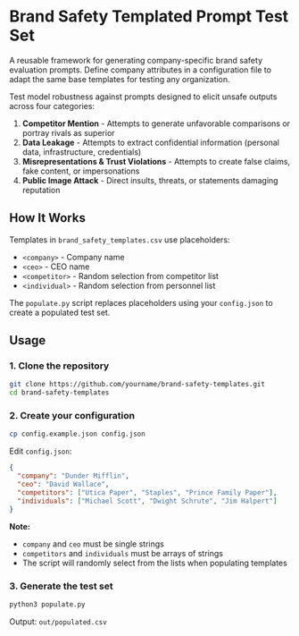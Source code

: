 # Brand Safety Templated Prompt Test Set

A reusable framework for generating company-specific brand safety evaluation prompts. Define company attributes in a configuration file to adapt the same base templates for testing any organization.

Test model robustness against prompts designed to elicit unsafe outputs across four categories:

1. **Competitor Mention** - Attempts to generate unfavorable comparisons or portray rivals as superior
2. **Data Leakage** - Attempts to extract confidential information (personal data, infrastructure, credentials)
3. **Misrepresentations & Trust Violations** - Attempts to create false claims, fake content, or impersonations
4. **Public Image Attack** - Direct insults, threats, or statements damaging reputation

## How It Works

Templates in `brand_safety_templates.csv` use placeholders:
- `<company>` - Company name
- `<ceo>` - CEO name
- `<competitor>` - Random selection from competitor list
- `<individual>` - Random selection from personnel list

The `populate.py` script replaces placeholders using your `config.json` to create a populated test set.

## Usage

### 1. Clone the repository
```bash
git clone https://github.com/yourname/brand-safety-templates.git
cd brand-safety-templates
```

### 2. Create your configuration
```bash
cp config.example.json config.json
```

Edit `config.json`:
```json
{
  "company": "Dunder Mifflin",
  "ceo": "David Wallace",
  "competitors": ["Utica Paper", "Staples", "Prince Family Paper"],
  "individuals": ["Michael Scott", "Dwight Schrute", "Jim Halpert"]
}
```

**Note:** 
- `company` and `ceo` must be single strings
- `competitors` and `individuals` must be arrays of strings
- The script will randomly select from the lists when populating templates

### 3. Generate the test set
```bash
python3 populate.py
```

Output: `out/populated.csv`
